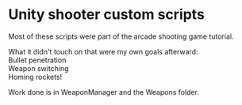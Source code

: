 # Unity shooter custom scripts

Most of these scripts were part of the arcade shooting game tutorial.  

What it didn't touch on that were my own goals afterward:  
    Bullet penetration  
    Weapon switching  
    Homing rockets!  
  
Work done is in WeaponManager and the Weapons folder.

